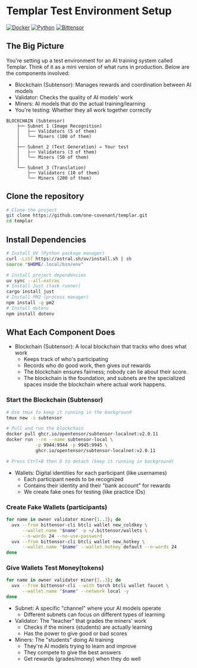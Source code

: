 # Templar Test Environment Setup

[![Docker](https://img.shields.io/badge/Docker-2496ED?style=for-the-badge&logo=docker&logoColor=white)](https://www.docker.com/)
[![Python](https://img.shields.io/badge/Python-3776AB?style=for-the-badge&logo=python&logoColor=white)](https://www.python.org/)
[![Bittensor](https://img.shields.io/badge/Bittensor-000000?style=for-the-badge&logo=bitcoin&logoColor=white)](https://bittensor.com/)

## The Big Picture
You're setting up a test environment for an AI training system called Templar. Think of it as a mini version of what runs in production. Below are the components involved:
- Blockchain (Subtensor): Manages rewards and coordination between AI models
- Validator: Checks the quality of AI models' work
- Miners: AI models that do the actual training/learning
- You're testing: Whether they all work together correctly
```
BLOCKCHAIN (Subtensor)
    ├── Subnet 1 (Image Recognition)
    │   ├── Validators (5 of them)
    │   └── Miners (100 of them)
    │
    ├── Subnet 2 (Text Generation) ← Your test
    │   ├── Validators (3 of them)
    │   └── Miners (50 of them)
    │
    └── Subnet 3 (Translation)
        ├── Validators (10 of them)
        └── Miners (200 of them)
```

## Clone the repository
```bash
# Clone the project
git clone https://github.com/one-covenant/templar.git
cd templar
```
## Install Dependencies
```bash
# Install UV (Python package manager)
curl -LsSf https://astral.sh/uv/install.sh | sh
source "$HOME/.local/bin/env"

# Install project dependencies
uv sync --all-extras
# Install Just (task runner)
cargo install just
# Install PM2 (process manager) 
npm install -g pm2
# Install dotenv
npm install dotenv
```

## What Each Component Does
- Blockchain (Subtensor): A local blockchain that tracks who does what work
  - Keeps track of who's participating
  - Records who do good work, then gives out rewards
  - The blockchain ensures fairness; nobody can lie about their score.
  - The blockchain is the foundation, and subnets are the specialized spaces inside the blockchain where actual work happens.
### Start the Blockchain (Subtensor)
```bash
# Use tmux to keep it running in the background
tmux new -s subtensor

# Pull and run the blockchain
docker pull ghcr.io/opentensor/subtensor-localnet:v2.0.11
docker run --rm --name subtensor-local \
           -p 9944:9944 -p 9945:9945 \
           ghcr.io/opentensor/subtensor-localnet:v2.0.11

# Press Ctrl+B then D to detach (keep it running in background)
```
- Wallets: Digital identities for each participant (like usernames)
  - Each participant needs to be recognized
  - Contains their identity and their "bank account" for rewards
  - We create fake ones for testing (like practice IDs)
### Create Fake Wallets (participants)
```bash
for name in owner validator miner{1..3}; do
  uvx --from bittensor-cli btcli wallet new_coldkey \
      --wallet.name "$name" -p ~/.bittensor/wallets \
      --n-words 24 --no-use-password
  uvx --from bittensor-cli btcli wallet new_hotkey \
      --wallet.name "$name" --wallet.hotkey default --n-words 24
done
```
### Give Wallets Test Money(tokens)
```bash
for name in owner validator miner{1..3}; do
  uvx --from bittensor-cli --with torch btcli wallet faucet \
      --wallet.name "$name" --network local -y
done
```

- Subnet: A specific "channel" where your AI models operate
  - Different subnets can focus on different types of learning
- Validator: The "teacher" that grades the miners' work
  - Checks if the miners (students) are actually learning
  - Has the power to give good or bad scores
- Miners: The "students" doing AI training
  - They're AI models trying to learn and improve
  - They compete to give the best answers
  - Get rewards (grades/money) when they do well
